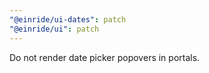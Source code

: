 ```yaml
---
"@einride/ui-dates": patch
"@einride/ui": patch
---
```


Do not render date picker popovers in portals.

